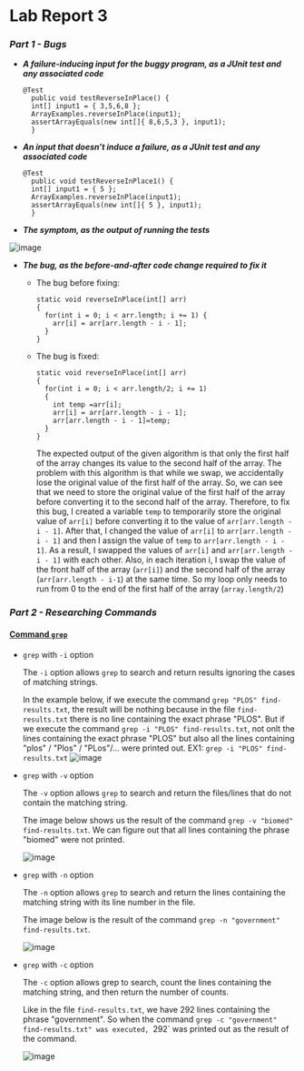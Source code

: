 # Lab Report 3

### ***Part 1 - Bugs***

- ***A failure-inducing input for the buggy program, as a JUnit test and any associated code***

  ```
  @Test 
	public void testReverseInPlace() {
    int[] input1 = { 3,5,6,8 };
    ArrayExamples.reverseInPlace(input1);
    assertArrayEquals(new int[]{ 8,6,5,3 }, input1);
	}
  ```

- ***An input that doesn’t induce a failure, as a JUnit test and any associated code***

  ```
  @Test 
	public void testReverseInPlace1() {
    int[] input1 = { 5 };
    ArrayExamples.reverseInPlace(input1);
    assertArrayEquals(new int[]{ 5 }, input1);
	}
  ```

- ***The symptom, as the output of running the tests***

 
![image](https://github.com/maynhile13105/Lab_Report_3/assets/146885739/ef2e25bc-18a3-4925-9dc0-c04406d525e3)

 
- ***The bug, as the before-and-after code change required to fix it***
    - The bug before fixing:
      ```
      static void reverseInPlace(int[] arr)
      {
        for(int i = 0; i < arr.length; i += 1) {
          arr[i] = arr[arr.length - i - 1];
        }
      }
      ```
    - The bug is fixed:
      ```
      static void reverseInPlace(int[] arr)
      {
        for(int i = 0; i < arr.length/2; i += 1)
        {
          int temp =arr[i];
          arr[i] = arr[arr.length - i - 1];
          arr[arr.length - i - 1]=temp;
        }
      }
      ```

      The expected output of the given algorithm is that only the first half of the array changes its value to the second half of the array. The problem with this algorithm is that while we swap, we accidentally lose the original value of the first half of the array. So, we can see that we need to store the original value of the first half of the array before converting it to the second half of the array.
Therefore, to fix this bug, I created a variable `temp` to temporarily store the original value of `arr[i]` before converting it to the value of `arr[arr.length - i - 1]`. After that, I changed the value of `arr[i]` to `arr[arr.length - i - 1]` and then I assign the value of `temp` to `arr[arr.length - i - 1]`. As a result, I swapped the values of `arr[i]` and `arr[arr.length - i - 1]` with each other. Also, in each iteration i, I swap the value of the front half of the array (`arr[i]`) and the second half of the array (`arr[arr.length - i-1`) at the same time. So my loop only needs to run from 0 to the end of the first half of the array (`array.length/2`)
### ***Part 2 - Researching Commands***
#### [Command `grep`](https://www.freecodecamp.org/news/grep-command-in-linux-usage-options-and-syntax-examples/#:~:text=Grep%20is%20a%20useful%20command,a%20powerful%20command%20to%20use.)

- `grep` with `-i` option

  The `-i` option allows `grep` to search and return results ignoring the cases of matching strings.

   In the example below, if we execute the command `grep "PLOS" find-results.txt`, the result will be nothing because in the file `find-results.txt` there is no line containing the exact phrase "PLOS". But if we execute the command `grep -i "PLOS" find-results.txt`, not onlt the lines containing the exact phrase "PLOS" but also all the lines containing "plos" / "Plos" / "PLos"/... were printed out.
EX1: `grep -i "PLOS" find-results.txt`
  ![image](https://github.com/maynhile13105/Lab_Report_3/assets/146885739/93d1bc53-1a9e-401f-b5b1-d85c92544ff0)
  
  
- `grep` with `-v` option

  The `-v` option allows `grep` to search and return the files/lines that do not contain the matching string.

  The image below shows us the result of the command `grep -v "biomed" find-results.txt`. We can figure out that all lines containing the phrase "biomed" were not printed.
  
  ![image](https://github.com/maynhile13105/Lab_Report_3/assets/146885739/c0a85d55-cda7-4bbe-b1eb-e76b07006d89)

- `grep` with `-n` option

  The `-n` option allows `grep` to search and return the lines containing the matching string with its line number in the file.

  The image below is the result of the command `grep -n "government" find-results.txt`.
  
  ![image](https://github.com/maynhile13105/Lab_Report_3/assets/146885739/e28d25ad-5478-4b65-9b1d-2ca581fd03e6)

- `grep` with `-c` option

  The `-c` option allows grep to search, count the lines containing the matching string, and then return the number of counts.
  
  Like in the file `find-results.txt`, we have 292 lines containing the phrase "government". So when the command `grep -c "government" find-results.txt" was executed, `292` was printed out as the result of the command.
  
  ![image](https://github.com/maynhile13105/Lab_Report_3/assets/146885739/724c7430-7b39-450f-8eff-fd359c85e5b8)
  




